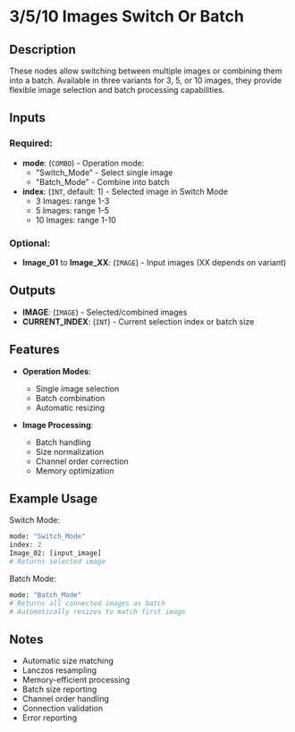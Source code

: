 # 3/5/10 Images Switch Or Batch

## Description

These nodes allow switching between multiple images or combining them into a batch. Available in three variants for 3, 5, or 10 images, they provide flexible image selection and batch processing capabilities.

## Inputs

### Required:
- **mode**: (`COMBO`) - Operation mode:
  - "Switch_Mode" - Select single image
  - "Batch_Mode" - Combine into batch
- **index**: (`INT`, default: 1) - Selected image in Switch Mode
  - 3 Images: range 1-3
  - 5 Images: range 1-5
  - 10 Images: range 1-10

### Optional:
- **Image_01** to **Image_XX**: (`IMAGE`) - Input images (XX depends on variant)

## Outputs

- **IMAGE**: (`IMAGE`) - Selected/combined images
- **CURRENT_INDEX**: (`INT`) - Current selection index or batch size

## Features

- **Operation Modes**:
  - Single image selection
  - Batch combination
  - Automatic resizing

- **Image Processing**:
  - Batch handling
  - Size normalization
  - Channel order correction
  - Memory optimization

## Example Usage

Switch Mode:
```python
mode: "Switch_Mode"
index: 2
Image_02: [input_image]
# Returns selected image
```

Batch Mode:
```python
mode: "Batch_Mode"
# Returns all connected images as batch
# Automatically resizes to match first image
```

## Notes

- Automatic size matching
- Lanczos resampling
- Memory-efficient processing
- Batch size reporting
- Channel order handling
- Connection validation
- Error reporting
